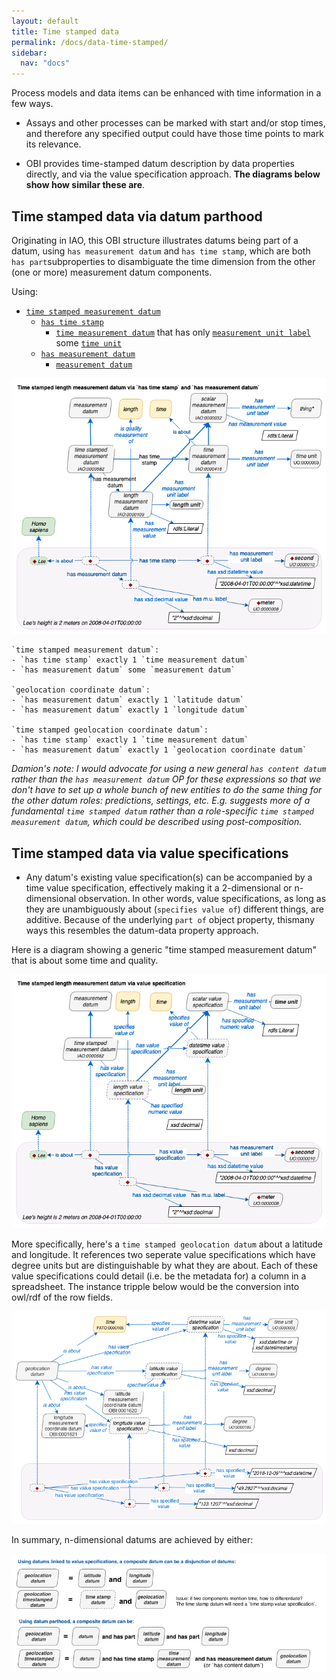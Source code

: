 ```yaml
---
layout: default
title: Time stamped data
permalink: /docs/data-time-stamped/
sidebar:
  nav: "docs"
---
```


Process models and data items can be enhanced with time information in a few ways.   

- Assays and other processes can be marked with start and/or stop times, and therefore any specified output could have those time points to mark its relevance.
 
- OBI provides time-stamped datum description by data properties directly, and via the value specification approach. **The diagrams below show how similar these are**.

## Time stamped data via datum parthood

Originating in IAO, this OBI structure illustrates datums being part of a datum, using `has measurement datum` and `has time stamp`, which are both `has part`subproperties to disambiguate the time dimension from the other (one or more) measurement datum components.

Using:

- [`time stamped measurement datum`](http://purl.obolibrary.org/obo/IAO_0000582)
  - [`has time stamp`](http://purl.obolibrary.org/obo/IAO_0000416)
    - [`time measurement datum`](http://purl.obolibrary.org/obo/IAO_0000416) that has only [`measurement unit label`](http://purl.obolibrary.org/obo/IAO_0000039) some [`time unit`]()
  - [`has measurement datum`](http://purl.obolibrary.org/obo/IAO_0000583) 
    - [`measurement datum`](http://purl.obolibrary.org/obo/IAO_0000109) 

 
<img src="/assets/images/docs/data_timestamp_length.png">

    `time stamped measurement datum`:
    - `has time stamp` exactly 1 `time measurement datum` 
    - `has measurement datum` some `measurement datum`

    `geolocation coordinate datum`:
    - `has measurement datum` exactly 1 `latitude datum` 
    - `has measurement datum` exactly 1 `longitude datum`

    `time stamped geolocation coordinate datum`:
    - `has time stamp` exactly 1 `time measurement datum` 
    - `has measurement datum` exactly 1 `geolocation coordinate datum`

*Damion's note: I would advocate for using a new general `has content datum` rather than the `has measurement datum` OP for these expressions so that we don't have to set up a whole bunch of new entities to do the same thing for the other datum roles: predictions, settings, etc. E.g. suggests more of a fundamental `time stamped datum` rather than a role-specific `time stamped measurement datum`, which could be described using post-composition.*

## Time stamped data via value specifications

- Any datum's existing value specification(s) can be accompanied by a time value specification, effectively making it a 2-dimensional or n-dimensional observation. In other words, value specifications, as long as they are unambiguously about (`specifies value of`) different things, are additive. Because of the underlying `part of` object property, thismany ways this resembles the datum-data property approach. 

Here is a diagram showing a generic "time stamped measurement datum" that is about some time and quality.

<img src="/assets/images/docs/data_timestamp_datum_2.png">

More specifically, here's a `time stamped geolocation datum` about a latitude and longitude. It references two seperate value specifications which have degree units but are distinguishable by what they are about. Each of these value specifications could detail (i.e. be the metadata for) a column in a spreadsheet. The instance tripple below would be the conversion into owl/rdf of the row fields.

<img src="/assets/images/docs/data_timestamped_geolocation_3.png">

In summary, n-dimensional datums are achieved by either:

<img src="/assets/images/docs/data_timestamp_datum_conjunction.png">

